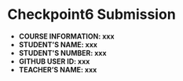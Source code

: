# Checkpoint6 Submission

- **COURSE INFORMATION: xxx**
- **STUDENT’S NAME: xxx**
- **STUDENT'S NUMBER: xxx**
- **GITHUB USER ID: xxx**
- **TEACHER’S NAME: xxx**

